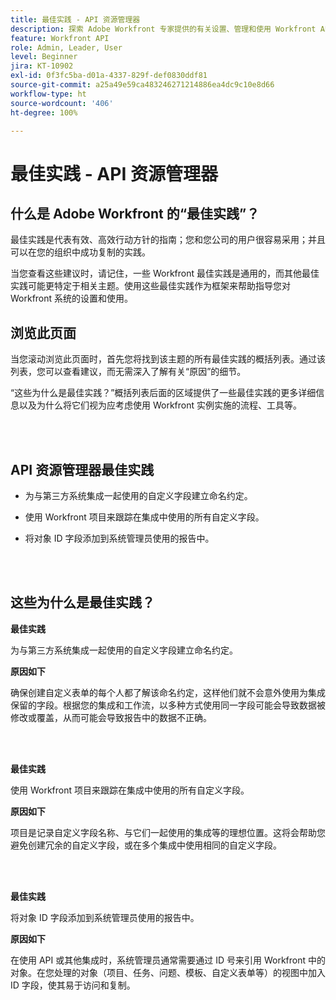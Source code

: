 ```yaml
---
title: 最佳实践 - API 资源管理器
description: 探索 Adobe Workfront 专家提供的有关设置、管理和使用 Workfront API 资源管理器的最佳实践建议。
feature: Workfront API
role: Admin, Leader, User
level: Beginner
jira: KT-10902
exl-id: 0f3fc5ba-d01a-4337-829f-def0830ddf81
source-git-commit: a25a49e59ca483246271214886ea4dc9c10e8d66
workflow-type: ht
source-wordcount: '406'
ht-degree: 100%

---
```


# 最佳实践 - API 资源管理器

## 什么是 Adobe Workfront 的“最佳实践”？

最佳实践是代表有效、高效行动方针的指南；您和您公司的用户很容易采用；并且可以在您的组织中成功复制的实践。

当您查看这些建议时，请记住，一些 Workfront 最佳实践是通用的，而其他最佳实践可能更特定于相关主题。使用这些最佳实践作为框架来帮助指导您对 Workfront 系统的设置和使用。

## 浏览此页面

当您滚动浏览此页面时，首先您将找到该主题的所有最佳实践的概括列表。通过该列表，您可以查看建议，而无需深入了解有关“原因”的细节。

“这些为什么是最佳实践？”概括列表后面的区域提供了一些最佳实践的更多详细信息以及为什么将它们视为应考虑使用 Workfront 实例实施的流程、工具等。

</br>
</br>

## API 资源管理器最佳实践

* 为与第三方系统集成一起使用的自定义字段建立命名约定。

* 使用 Workfront 项目来跟踪在集成中使用的所有自定义字段。

* 将对象 ID 字段添加到系统管理员使用的报告中。

</br>
</br>

## 这些为什么是最佳实践？

**最佳实践**

为与第三方系统集成一起使用的自定义字段建立命名约定。

**原因如下**

确保创建自定义表单的每个人都了解该命名约定，这样他们就不会意外使用为集成保留的字段。根据您的集成和工作流，以多种方式使用同一字段可能会导致数据被修改或覆盖，从而可能会导致报告中的数据不正确。

</br>
</br>


**最佳实践**

使用 Workfront 项目来跟踪在集成中使用的所有自定义字段。

**原因如下**

项目是记录自定义字段名称、与它们一起使用的集成等的理想位置。这将会帮助您避免创建冗余的自定义字段，或在多个集成中使用相同的自定义字段。

</br>
</br>


**最佳实践**

将对象 ID 字段添加到系统管理员使用的报告中。

**原因如下**

在使用 API 或其他集成时，系统管理员通常需要通过 ID 号来引用 Workfront 中的对象。在您处理的对象（项目、任务、问题、模板、自定义表单等）的视图中加入 ID 字段，使其易于访问和复制。
